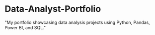 # Data-Analyst-Portfolio
"My portfolio showcasing data analysis projects using Python, Pandas, Power BI, and SQL."
